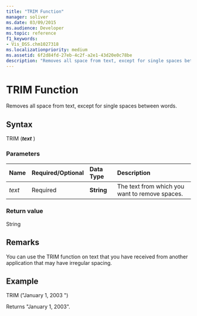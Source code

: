 ```yaml
---
title: "TRIM Function"
manager: soliver
ms.date: 03/09/2015
ms.audience: Developer
ms.topic: reference
f1_keywords:
- Vis_DSS.chm1027318 
ms.localizationpriority: medium
ms.assetid: 6f2d84fd-27eb-4c2f-a2e1-43d20e0c78be
description: "Removes all space from text, except for single spaces between words."
---
```


# TRIM Function

Removes all space from text, except for single spaces between words.

## Syntax

TRIM (***text*** )
  
### Parameters

|**Name**|**Required/Optional**|**Data Type**|**Description**|
|:-----|:-----|:-----|:-----|
| *text* <br/> |Required  <br/> |**String** <br/> |The text from which you want to remove spaces. |

### Return value

String
  
## Remarks

You can use the TRIM function on text that you have received from another application that may have irregular spacing.
  
## Example

TRIM ("January 1, 2003 ")
  
Returns "January 1, 2003".
